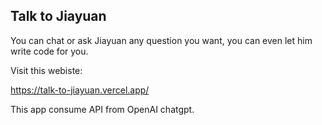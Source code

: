 ## Talk to Jiayuan
You can chat or ask Jiayuan any question you want, you can even let him write code for you.

Visit this webiste:

https://talk-to-jiayuan.vercel.app/

This app consume API from OpenAI chatgpt.
